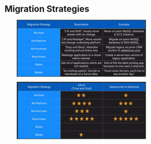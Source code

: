 # Migration Strategies

<figure><img src="../../../../../.gitbook/assets/image (44) (1) (1).png" alt=""><figcaption></figcaption></figure>

<figure><img src="../../../../../.gitbook/assets/image (1) (1) (1) (1) (1) (1) (1).png" alt=""><figcaption></figcaption></figure>
